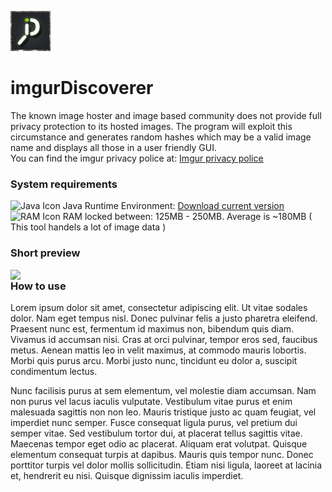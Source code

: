 ![Icon](https://github.com/Penomatikus/imgurDiscoverer/blob/master/resources/imgurdiscoverer.png?raw=true)
# imgurDiscoverer
The known image hoster and image based community does not provide full privacy protection to its hosted images. The program will exploit this circumstance and generates random hashes which may be a valid image name and displays all those in a user friendly GUI.    
You can find the imgur privacy police at: [Imgur privacy police](https://imgur.com/privacy)

### System requirements   
![Java Icon](http://findicons.com/files/icons/1008/quiet/16/java.png) Java Runtime Environment: [Download current version](https://java.com/de/download/)  
![RAM Icon](https://cdn3.iconfinder.com/data/icons/discovery/16x16/devices/gnome-dev-media-cf.png) RAM locked between: 125MB - 250MB. Average is ~180MB ( This tool handels a lot of image data )

  
### Short preview  
<img align="left" src="https://i.imgur.com/LcLOoX5.png" width="1100">

### How to use
Lorem ipsum dolor sit amet, consectetur adipiscing elit. Ut vitae sodales dolor. Nam eget tempus nisl. Donec pulvinar felis a justo pharetra eleifend. Praesent nunc est, fermentum id maximus non, bibendum quis diam. Vivamus id accumsan nisi. Cras at orci pulvinar, tempor eros sed, faucibus metus. Aenean mattis leo in velit maximus, at commodo mauris lobortis. Morbi quis purus arcu. Morbi justo nunc, tincidunt eu dolor a, suscipit condimentum lectus.

Nunc facilisis purus at sem elementum, vel molestie diam accumsan. Nam non purus vel lacus iaculis vulputate. Vestibulum vitae purus et enim malesuada sagittis non non leo. Mauris tristique justo ac quam feugiat, vel imperdiet nunc semper. Fusce consequat ligula purus, vel pretium dui semper vitae. Sed vestibulum tortor dui, at placerat tellus sagittis vitae. Maecenas tempor eget odio ac placerat. Aliquam erat volutpat. Quisque elementum consequat turpis at dapibus. Mauris quis tempor nunc. Donec porttitor turpis vel dolor mollis sollicitudin. Etiam nisi ligula, laoreet at lacinia et, hendrerit eu nisi. Quisque dignissim iaculis imperdiet.
